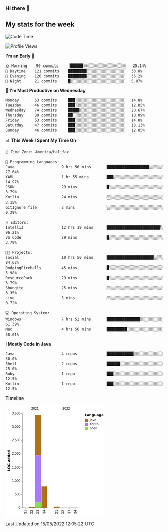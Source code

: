 ### Hi there 👋

## My stats for the week
<!--START_SECTION:waka-->
![Code Time](http://img.shields.io/badge/Code%20Time-197%20hrs%203%20mins-blue)

![Profile Views](http://img.shields.io/badge/Profile%20Views-1-blue)

**I'm an Early 🐤** 

```text
🌞 Morning    90 commits     ██████░░░░░░░░░░░░░░░░░░░   25.14% 
🌆 Daytime    121 commits    ████████░░░░░░░░░░░░░░░░░   33.8% 
🌃 Evening    126 commits    ████████░░░░░░░░░░░░░░░░░   35.2% 
🌙 Night      21 commits     █░░░░░░░░░░░░░░░░░░░░░░░░   5.87%

```
📅 **I'm Most Productive on Wednesday** 

```text
Monday       53 commits     ███░░░░░░░░░░░░░░░░░░░░░░   14.8% 
Tuesday      46 commits     ███░░░░░░░░░░░░░░░░░░░░░░   12.85% 
Wednesday    74 commits     █████░░░░░░░░░░░░░░░░░░░░   20.67% 
Thursday     39 commits     ██░░░░░░░░░░░░░░░░░░░░░░░   10.89% 
Friday       53 commits     ███░░░░░░░░░░░░░░░░░░░░░░   14.8% 
Saturday     47 commits     ███░░░░░░░░░░░░░░░░░░░░░░   13.13% 
Sunday       46 commits     ███░░░░░░░░░░░░░░░░░░░░░░   12.85%

```


📊 **This Week I Spent My Time On** 

```text
⌚︎ Time Zone: America/Halifax

💬 Programming Languages: 
Java                     9 hrs 56 mins       ███████████████████░░░░░░   77.64% 
YAML                     1 hr 55 mins        ███░░░░░░░░░░░░░░░░░░░░░░   14.97% 
JSON                     29 mins             █░░░░░░░░░░░░░░░░░░░░░░░░   3.79% 
Kotlin                   24 mins             ░░░░░░░░░░░░░░░░░░░░░░░░░   3.15% 
GitIgnore file           2 mins              ░░░░░░░░░░░░░░░░░░░░░░░░░   0.39%

🔥 Editors: 
IntelliJ                 12 hrs 19 mins      ████████████████████████░   96.21% 
VS Code                  29 mins             █░░░░░░░░░░░░░░░░░░░░░░░░   3.79%

🐱‍💻 Projects: 
social                   10 hrs 50 mins      █████████████████████░░░░   84.62% 
DodgingFireballs         45 mins             █░░░░░░░░░░░░░░░░░░░░░░░░   5.98% 
ResourcePack             29 mins             █░░░░░░░░░░░░░░░░░░░░░░░░   3.79% 
Shungite                 25 mins             ░░░░░░░░░░░░░░░░░░░░░░░░░   3.35% 
Live                     5 mins              ░░░░░░░░░░░░░░░░░░░░░░░░░   0.72%

💻 Operating System: 
Windows                  7 hrs 52 mins       ███████████████░░░░░░░░░░   61.39% 
Mac                      4 hrs 56 mins       █████████░░░░░░░░░░░░░░░░   38.61%

```

**I Mostly Code in Java** 

```text
Java                     4 repos             ████████████░░░░░░░░░░░░░   50.0% 
Shell                    2 repos             ██████░░░░░░░░░░░░░░░░░░░   25.0% 
Ruby                     1 repo              ███░░░░░░░░░░░░░░░░░░░░░░   12.5% 
Kotlin                   1 repo              ███░░░░░░░░░░░░░░░░░░░░░░   12.5%

```


**Timeline**

![Chart not found](https://raw.githubusercontent.com/lyndseyy/lyndseyy/main/charts/bar_graph.png) 


 Last Updated on 15/05/2022 12:05:22 UTC
<!--END_SECTION:waka-->